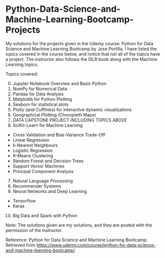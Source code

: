 # Python-Data-Science-and-Machine-Learning-Bootcamp-Projects

My solutions for the projects given in the Udemy course: Python for Data Science and Machine Learning Bootcamp by Jose Portilla. I have listed the topics covered in the course below, and notice that not all of the topics have a project. The instructor also follows the ISLR book along with the Machine Learning topics.

Topics covered:

0) Jupyter Notebook Overview and Basic Python
1) NumPy for Numerical Data
2) Pandas for Data Analysis
3) Matplotlib for Python Plotting
4) Seaborn for statistical plots
5) Plotly (and Cufflinks) for interactive dynamic visualizations
7) Geographical Plotting (Choropleth Maps)
8) DATA CAPSTONE PROJECT INCLUDING TOPICS ABOVE
6) SciKit-Learn for Machine Learning
  - Cross Validation and Bias-Variance Trade-Off
  - Linear Regression
  - k-Nearest Neighbours
  - Logistic Regression
  - K-Means Clustering
  - Random Forest and Decision Trees
  - Support Vector Machines
  - Principal Component Analysis
7) Natural Language Processing
8) Recommender Systems
9) Neural Networks and Deep Learning
  - Tensorflow
  - Keras
10) Big Data and Spark with Python

Note: The solutions given are my solutions, and they are posted with the permission of the instructor.

Reference:
Python for Data Science and Machine Learning Bootcamp: Retrieved from https://www.udemy.com/course/python-for-data-science-and-machine-learning-bootcamp/
